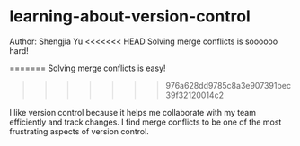 # learning-about-version-control
  Author: Shengjia Yu
<<<<<<< HEAD
  Solving merge conflicts is soooooo hard!

=======
Solving merge conflicts is easy!
>>>>>>> 976a628dd9785c8a3e907391bec39f32120014c2
>>>>>>> 
I like version control because it helps me collaborate with my team efficiently and track changes.
I find merge conflicts to be one of the most frustrating aspects of version control.
